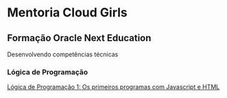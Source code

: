 # Mentoria Cloud Girls
## Formação Oracle Next Education
Desenvolvendo competências técnicas

### Lógica de Programação
[Lógica de Programação 1: Os primeiros programas com Javascript e HTML](https://github.com/luizabizoni/mentoria_cloud_girls/tree/master/logica)